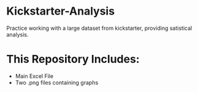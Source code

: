# Kickstarter-Analysis
Practice working with a large dataset from kickstarter, providing satistical analysis.
# This Repository Includes:
* Main Excel File
* Two .png files containing graphs

